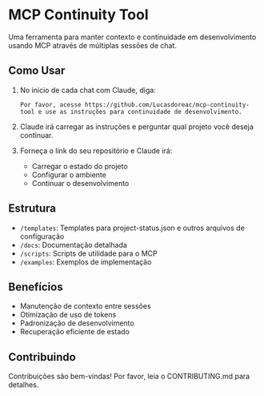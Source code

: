 # MCP Continuity Tool

Uma ferramenta para manter contexto e continuidade em desenvolvimento usando MCP através de múltiplas sessões de chat.

## Como Usar

1. No início de cada chat com Claude, diga:
   ```
   Por favor, acesse https://github.com/Lucasdoreac/mcp-continuity-tool e use as instruções para continuidade de desenvolvimento.
   ```

2. Claude irá carregar as instruções e perguntar qual projeto você deseja continuar.

3. Forneça o link do seu repositório e Claude irá:
   - Carregar o estado do projeto
   - Configurar o ambiente
   - Continuar o desenvolvimento

## Estrutura

- `/templates`: Templates para project-status.json e outros arquivos de configuração
- `/docs`: Documentação detalhada
- `/scripts`: Scripts de utilidade para o MCP
- `/examples`: Exemplos de implementação

## Benefícios

- Manutenção de contexto entre sessões
- Otimização de uso de tokens
- Padronização de desenvolvimento
- Recuperação eficiente de estado

## Contribuindo

Contribuições são bem-vindas! Por favor, leia o CONTRIBUTING.md para detalhes.